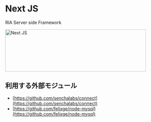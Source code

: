# Next JS

RIA Server side Framework

<img src="http://art38.photozou.jp/pub/253/198253/photo/64571100.png" alt="Next JS" width="450" height="135" style="border:0" />

## 利用する外部モジュール

* [https://github.com/senchalabs/connect](https://github.com/senchalabs/connect)
* [https://github.com/felixge/node-mysql](https://github.com/felixge/node-mysql)


